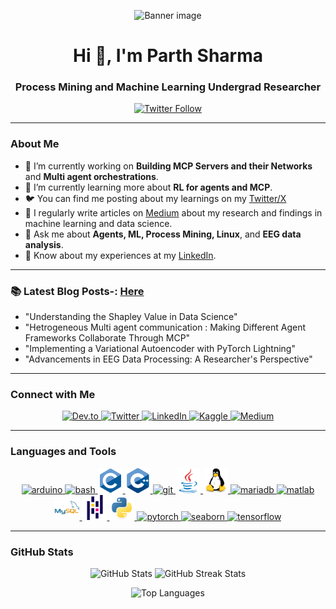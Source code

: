 <!-- Banner -->
<p align="center">
  <img src="https://r4.wallpaperflare.com/wallpaper/912/1009/176/street-digital-art-artwork-wallpaper-1990185d91fa4d0b06b7d83fd0f1c69d.jpg" alt="Banner image">
</p>

<h1 align="center">Hi 👋, I'm Parth Sharma</h1>
<h3 align="center">Process Mining and Machine Learning Undergrad Researcher</h3>

<p align="center">
  <a href="https://twitter.com/parthshr370" target="_blank">
    <img src="https://img.shields.io/twitter/follow/parthshr370?logo=twitter&style=for-the-badge" alt="Twitter Follow">
  </a>
</p>

---

### About Me

- 🔭 I’m currently working on **Building MCP Servers and their Networks** and **Multi agent orchestrations**.
- 🌱 I’m currently learning more about **RL for agents and MCP**.
- 🐦 You can find me posting about my learnings on my [Twitter/X](x.com/parthshr370)
- 📝 I regularly write articles on [Medium](https://medium.com/@parthshr370) about my research and findings in machine learning and data science.
- 💬 Ask me about **Agents, ML, Process Mining, Linux**, and **EEG data analysis**.
- 📄 Know about my experiences at my [LinkedIn](https://www.linkedin.com/in/parthshr370/).

---

### 📚 Latest Blog Posts-: [Here](https://medium.com/@parthshr370)
<!-- BLOG-POST-LIST:START -->
- "Understanding the Shapley Value in Data Science"
- "Hetrogeneous Multi agent communication : Making Different Agent Frameworks Collaborate Through MCP"
- "Implementing a Variational Autoencoder with PyTorch Lightning"
- "Advancements in EEG Data Processing: A Researcher's Perspective"
<!-- BLOG-POST-LIST:END -->

---

### Connect with Me
<p align="center">
  <a href="https://dev.to/parthshr370" target="_blank">
    <img src="https://raw.githubusercontent.com/rahuldkjain/github-profile-readme-generator/master/src/images/icons/Social/devto.svg" alt="Dev.to" height="30" width="40">
  </a>
  <a href="https://twitter.com/parthshr370" target="_blank">
    <img src="https://raw.githubusercontent.com/rahuldkjain/github-profile-readme-generator/master/src/images/icons/Social/twitter.svg" alt="Twitter" height="30" width="40">
  </a>
  <a href="https://linkedin.com/in/parthshr370" target="_blank">
    <img src="https://raw.githubusercontent.com/rahuldkjain/github-profile-readme-generator/master/src/images/icons/Social/linked-in-alt.svg" alt="LinkedIn" height="30" width="40">
  </a>
  <a href="https://kaggle.com/parthshr370" target="_blank">
    <img src="https://raw.githubusercontent.com/rahuldkjain/github-profile-readme-generator/master/src/images/icons/Social/kaggle.svg" alt="Kaggle" height="30" width="40">
  </a>
  <a href="https://medium.com/@parthshr370" target="_blank">
    <img src="https://raw.githubusercontent.com/rahuldkjain/github-profile-readme-generator/master/src/images/icons/Social/medium.svg" alt="Medium" height="30" width="40">
  </a>
</p>

---

### Languages and Tools
<p align="center">
  <a href="https://www.arduino.cc/" target="_blank" rel="noreferrer"> <img src="https://cdn.worldvectorlogo.com/logos/arduino-1.svg" alt="arduino" width="40" height="40"/> </a> 
  <a href="https://www.gnu.org/software/bash/" target="_blank" rel="noreferrer"> <img src="https://www.vectorlogo.zone/logos/gnu_bash/gnu_bash-icon.svg" alt="bash" width="40" height="40"/> </a> 
  <a href="https://www.cprogramming.com/" target="_blank" rel="noreferrer"> <img src="https://raw.githubusercontent.com/devicons/devicon/master/icons/c/c-original.svg" alt="c" width="40" height="40"/> </a> 
  <a href="https://www.w3schools.com/cpp/" target="_blank" rel="noreferrer"> <img src="https://raw.githubusercontent.com/devicons/devicon/master/icons/cplusplus/cplusplus-original.svg" alt="cplusplus" width="40" height="40"/> </a> 
  <a href="https://git-scm.com/" target="_blank" rel="noreferrer"> <img src="https://www.vectorlogo.zone/logos/git-scm/git-scm-icon.svg" alt="git" width="40" height="40"/> </a> 
  <a href="https://www.java.com" target="_blank" rel="noreferrer"> <img src="https://raw.githubusercontent.com/devicons/devicon/master/icons/java/java-original.svg" alt="java" width="40" height="40"/> </a> 
  <a href="https://www.linux.org/" target="_blank" rel="noreferrer"> <img src="https://raw.githubusercontent.com/devicons/devicon/master/icons/linux/linux-original.svg" alt="linux" width="40" height="40"/> </a> 
  <a href="https://mariadb.org/" target="_blank" rel="noreferrer"> <img src="https://www.vectorlogo.zone/logos/mariadb/mariadb-icon.svg" alt="mariadb" width="40" height="40"/> </a> 
  <a href="https://www.mathworks.com/" target="_blank" rel="noreferrer"> <img src="https://upload.wikimedia.org/wikipedia/commons/2/21/Matlab_Logo.png" alt="matlab" width="40" height="40"/> </a> 
  <a href="https://www.mysql.com/" target="_blank" rel="noreferrer"> <img src="https://raw.githubusercontent.com/devicons/devicon/master/icons/mysql/mysql-original-wordmark.svg" alt="mysql" width="40" height="40"/> </a> 
  <a href="https://pandas.pydata.org/" target="_blank" rel="noreferrer"> <img src="https://raw.githubusercontent.com/devicons/devicon/2ae2a900d2f041da66e950e4d48052658d850630/icons/pandas/pandas-original.svg" alt="pandas" width="40" height="40"/> </a> 
  <a href="https://www.python.org" target="_blank" rel="noreferrer"> <img src="https://raw.githubusercontent.com/devicons/devicon/master/icons/python/python-original.svg" alt="python" width="40" height="40"/> </a> 
  <a href="https://pytorch.org/" target="_blank" rel="noreferrer"> <img src="https://www.vectorlogo.zone/logos/pytorch/pytorch-icon.svg" alt="pytorch" width="40" height="40"/> </a> 
  <a href="https://seaborn.pydata.org/" target="_blank" rel="noreferrer"> <img src="https://seaborn.pydata.org/_images/logo-mark-lightbg.svg" alt="seaborn" width="40" height="40"/> </a> 
  <a href="https://www.tensorflow.org" target="_blank" rel="noreferrer"> <img src="https://www.vectorlogo.zone/logos/tensorflow/tensorflow-icon.svg" alt="tensorflow" width="40" height="40"/> </a> 
</p>

---

### GitHub Stats

<p align="center">
  <img src="https://github-readme-stats.vercel.app/api?username=parthshr370&show_icons=true&locale=en" alt="GitHub Stats"/>
  <img src="https://github-readme-streak-stats.herokuapp.com/?user=parthshr370" alt="GitHub Streak Stats"/>
</p>

<p align="center">
  <img src="https://github-readme-stats.vercel.app/api/top-langs?username=parthshr370&show_icons=true&locale=en&layout=compact" alt="Top Languages"/>
</p>
